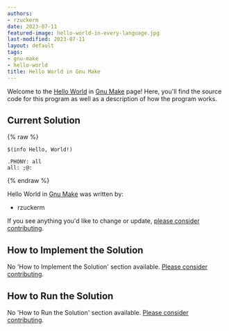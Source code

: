 ```yaml
---
authors:
- rzuckerm
date: 2023-07-11
featured-image: hello-world-in-every-language.jpg
last-modified: 2023-07-11
layout: default
tags:
- gnu-make
- hello-world
title: Hello World in Gnu Make
---
```


Welcome to the [Hello World](https://sampleprograms.io/projects/hello-world) in [Gnu Make](https://sampleprograms.io/languages/gnu-make) page! Here, you'll find the source code for this program as well as a description of how the program works.

## Current Solution

{% raw %}

```gnu_make
$(info Hello, World!)

.PHONY: all
all: ;@:

```

{% endraw %}

Hello World in [Gnu Make](https://sampleprograms.io/languages/gnu-make) was written by:

- rzuckerm

If you see anything you'd like to change or update, [please consider contributing](https://github.com/TheRenegadeCoder/sample-programs).

## How to Implement the Solution

No 'How to Implement the Solution' section available. [Please consider contributing](https://github.com/TheRenegadeCoder/sample-programs-website).

## How to Run the Solution

No 'How to Run the Solution' section available. [Please consider contributing](https://github.com/TheRenegadeCoder/sample-programs-website).